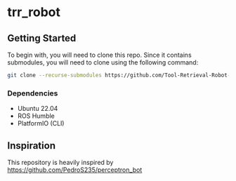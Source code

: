 # trr_robot

## Getting Started

To begin with, you will need to clone this repo. Since it contains submodules,
you will need to clone using the following command:

```sh
git clone --recurse-submodules https://github.com/Tool-Retrieval-Robot-GT/trr_workspace.git
```

### Dependencies

- Ubuntu 22.04
- ROS Humble
- PlatformIO (CLI)

## Inspiration

This repository is heavily inspired by <https://github.com/PedroS235/perceptron_bot>


